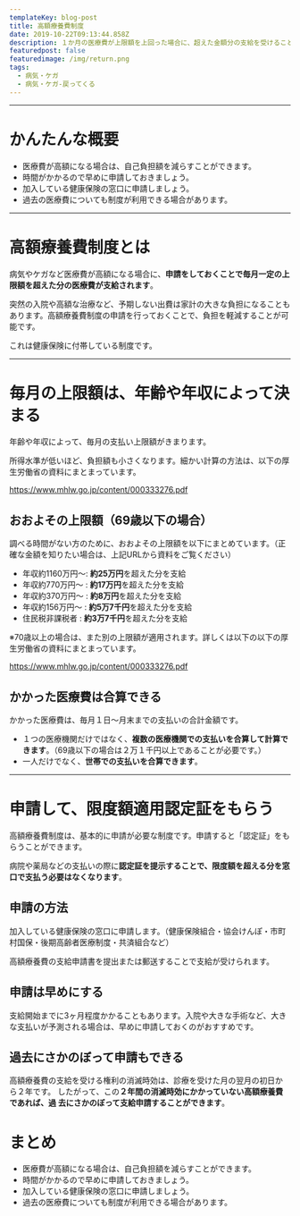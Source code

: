 ```yaml
---
templateKey: blog-post
title: 高額療養費制度
date: 2019-10-22T09:13:44.858Z
description: １か月の医療費が上限額を上回った場合に、超えた金額分の支給を受けることができる制度です。
featuredpost: false
featuredimage: /img/return.png
tags:
  - 病気・ケガ
  - 病気・ケガ-戻ってくる
---
```


----


# かんたんな概要

- 医療費が高額になる場合は、自己負担額を減らすことができます。
- 時間がかかるので早めに申請しておきましょう。
- 加入している健康保険の窓口に申請しましょう。
- 過去の医療費についても制度が利用できる場合があります。

---


# 高額療養費制度とは

病気やケガなど医療費が高額になる場合に、**申請をしておくことで毎月一定の上限額を超えた分の医療費が支給されます**。

突然の入院や高額な治療など、予期しない出費は家計の大きな負担になることもあります。高額療養費制度の申請を行っておくことで、負担を軽減することが可能です。

これは健康保険に付帯している制度です。

---

# 毎月の上限額は、年齢や年収によって決まる

年齢や年収によって、毎月の支払い上限額がきまります。

所得水準が低いほど、負担額も小さくなります。細かい計算の方法は、以下の厚生労働省の資料にまとまっています。

<https://www.mhlw.go.jp/content/000333276.pdf>

## おおよその上限額（69歳以下の場合）
調べる時間がない方のために、おおよその上限額を以下にまとめています。（正確な金額を知りたい場合は、上記URLから資料をご覧ください）

- 年収約1160万円～: **約25万円**を超えた分を支給
- 年収約770万円～ : **約17万円**を超えた分を支給
- 年収約370万円～ : **約8万円**を超えた分を支給
- 年収約156万円～ : **約5万7千円**を超えた分を支給
- 住民税非課税者 : **約3万7千円**を超えた分を支給


※70歳以上の場合は、また別の上限額が適用されます。詳しくは以下の以下の厚生労働省の資料にまとまっています。

<https://www.mhlw.go.jp/content/000333276.pdf>


## かかった医療費は合算できる
かかった医療費は、毎月１日〜月末までの支払いの合計金額です。

- １つの医療機関だけではなく、**複数の医療機関での支払いを合算して計算できます**。（69歳以下の場合は２万１千円以上であることが必要です。）
- 一人だけでなく、**世帯での支払いを合算できます**。

---

# 申請して、限度額適用認定証をもらう

高額療養費制度は、基本的に申請が必要な制度です。申請すると「認定証」をもらうことができます。

病院や薬局などの支払いの際に**認定証を提示することで、限度額を超える分を窓口で支払う必要はなくなります**。

## 申請の方法
加入している健康保険の窓口に申請します。（健康保険組合・協会けんぽ・市町村国保・後期高齢者医療制度・共済組合など）

高額療養費の支給申請書を提出または郵送することで支給が受けられます。


## 申請は早めにする
支給開始までに3ヶ月程度かかることもあります。入院や大きな手術など、大きな支払いが予測される場合は、早めに申請しておくのがおすすめです。

## 過去にさかのぼって申請もできる
高額療養費の支給を受ける権利の消滅時効は、診療を受けた月の翌月の初日か
ら２年です。
したがって、この**２年間の消滅時効にかかっていない高額療養費であれば、過
去にさかのぼって支給申請することができます**。


# まとめ
- 医療費が高額になる場合は、自己負担額を減らすことができます。
- 時間がかかるので早めに申請しておきましょう。
- 加入している健康保険の窓口に申請しましょう。
- 過去の医療費についても制度が利用できる場合があります。


